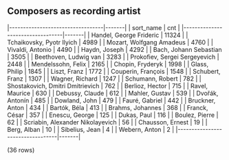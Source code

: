 ## Composers as recording artist

|----------------------------------|-------|
|            sort_name             |  cnt  |
|----------------------------------|-------|
| Handel, George Frideric          | 11324 |
| Tchaikovsky, Pyotr Ilyich        |  4989 |
| Mozart, Wolfgang Amadeus         |  4760 |
| Vivaldi, Antonio                 |  4490 |
| Haydn, Joseph                    |  4292 |
| Bach, Johann Sebastian           |  3505 |
| Beethoven, Ludwig van            |  3283 |
| Prokofiev, Sergei Sergeyevich    |  2448 |
| Mendelssohn, Felix               |  2165 |
| Chopin, Fryderyk                 |  1998 |
| Glass, Philip                    |  1845 |
| Liszt, Franz                     |  1772 |
| Couperin, François               |  1548 |
| Schubert, Franz                  |  1307 |
| Wagner, Richard                  |  1247 |
| Schumann, Robert                 |   782 |
| Shostakovich, Dmitri Dmitrievich |   762 |
| Berlioz, Hector                  |   715 |
| Ravel, Maurice                   |   630 |
| Debussy, Claude                  |   612 |
| Mahler, Gustav                   |   539 |
| Dvořák, Antonín                  |   485 |
| Dowland, John                    |   479 |
| Fauré, Gabriel                   |   442 |
| Bruckner, Anton                  |   434 |
| Bartók, Béla                     |   413 |
| Brahms, Johannes                 |   368 |
| Franck, César                    |   357 |
| Enescu, George                   |   125 |
| Dukas, Paul                      |   116 |
| Boulez, Pierre                   |    62 |
| Scriabin, Alexander Nikolayevich |    56 |
| Chausson, Ernest                 |    19 |
| Berg, Alban                      |    10 |
| Sibelius, Jean                   |     4 |
| Webern, Anton                    |     2 |
|----------------------------------|-------|

(36 rows)

